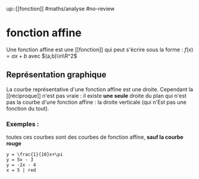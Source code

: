up::[[fonction]]
#maths/analyse #no-review 
# fonction affine

Une fonction affine est une [[fonction]] qui peut s'écrire sous la forme :
$f(x) = ax + b$ avec $(a,b)\in\R^2$

## Représentation graphique
La courbe représentative d'une fonction affine est une droite.
Cependant la [[réciproque]] n'est pas vraie : il existe **une seule** droite du plan qui n'est pas la courbe d'une fonction affine : la droite verticale (qui n'Est pas une fonction du tout).

### Exemples :
toutes ces courbes sont des courbes de fonction affine, **sauf la courbe rouge**


```desmos-graph
y = \frac{1}{10}x+\pi
y = 5x - 3
y = -2x - 4 
x = 5 | red
```
